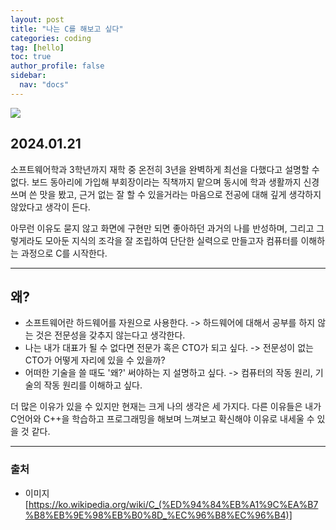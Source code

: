 ```yaml
---
layout: post
title: "나는 C를 해보고 싶다"
categories: coding
tag: [hello]
toc: true
author_profile: false
sidebar:
  nav: "docs"
---
```


![](https://velog.velcdn.com/images/rhkdtjs61/post/95db60b8-8c58-4516-8604-9dea05f7d704/image.svg)

## 2024.01.21

소프트웨어학과 3학년까지 재학 중 온전히 3년을 완벽하게 최선을 다했다고 설명할 수 없다.
보드 동아리에 가입해 부회장이라는 직책까지 맡으며 동시에 학과 생활까지 신경쓰며 쓴 맛을 봤고, 근거 없는 잘 할 수 있을거라는 마음으로 전공에 대해 깊게 생각하지 않았다고 생각이 든다.

아무런 이유도 묻지 않고 화면에 구현만 되면 좋아하던 과거의 나를 반성하며, 그리고 그렇게라도 모아둔 지식의 조각을 잘 조립하여 단단한 실력으로 만들고자 컴퓨터를 이해하는 과정으로 C를 시작한다.

--- 

## 왜?

- 소프트웨어란 하드웨어를 자원으로 사용한다. 
  -> 하드웨어에 대해서 공부를 하지 않는 것은 전문성을 갖추지 않는다고 생각한다.
- 나는 내가 대표가 될 수 없다면 전문가 혹은 CTO가 되고 싶다.
  -> 전문성이 없는 CTO가 어떻게 자리에 있을 수 있을까?
- 어떠한 기술을 쓸 때도 '왜?' 써야하는 지 설명하고 싶다.
  -> 컴퓨터의 작동 원리, 기술의 작동 원리를 이해하고 싶다.

더 많은 이유가 있을 수 있지만 현재는 크게 나의 생각은 세 가지다.
다른 이유들은 내가 C언어와 C++을 학습하고 프로그래밍을 해보며 느껴보고 확신해야 이유로 내세울 수 있을 것 같다.

---

### 출처

- 이미지[https://ko.wikipedia.org/wiki/C_(%ED%94%84%EB%A1%9C%EA%B7%B8%EB%9E%98%EB%B0%8D_%EC%96%B8%EC%96%B4)]
